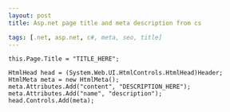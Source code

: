 ```yaml
---
layout: post
title: Asp.net page title and meta description from cs

tags: [.net, asp.net, c#, meta, seo, title]
---
```


    this.Page.Title = "TITLE_HERE";

    HtmlHead head = (System.Web.UI.HtmlControls.HtmlHead)Header;
    HtmlMeta meta = new HtmlMeta();
    meta.Attributes.Add("content", "DESCRIPTION_HERE");
    meta.Attributes.Add("name", "description");
    head.Controls.Add(meta);
